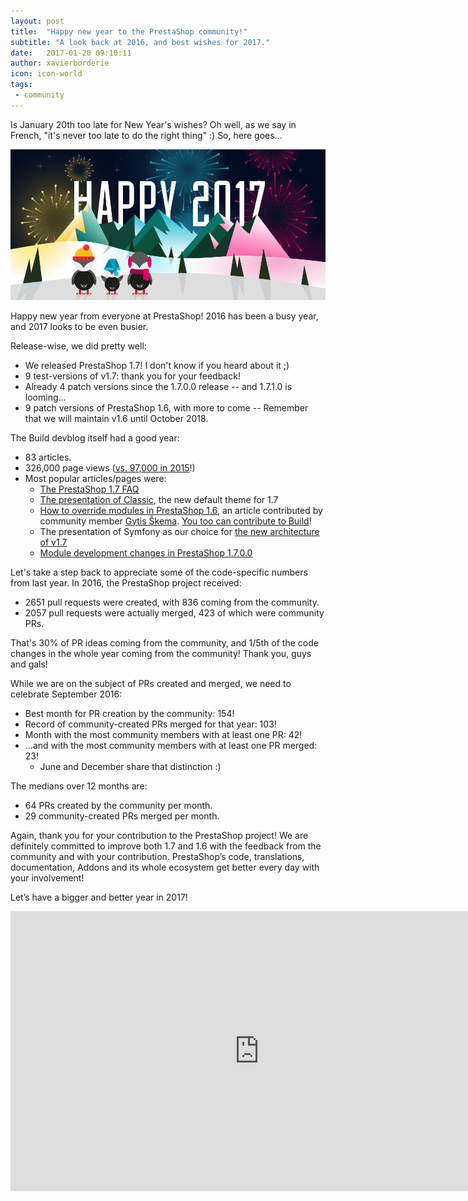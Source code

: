 ```yaml
---
layout: post
title:  "Happy new year to the PrestaShop community!"
subtitle: "A look back at 2016, and best wishes for 2017."
date:   2017-01-20 09:10:11
author: xavierborderie
icon: icon-world
tags:
 - community
---
```


Is January 20th too late for New Year's wishes? Oh well, as we say in French, "it's never too late to do the right thing" :) So, here goes...

![Happy 2017](/assets/images/2017/01/PrestaShop-Happy2017.jpg)

Happy new year from everyone at PrestaShop! 2016 has been a busy year, and 2017 looks to be even busier.

Release-wise, we did pretty well:

* We released PrestaShop 1.7! I don't know if you heard about it ;)
* 9 test-versions of v1.7: thank you for your feedback!
* Already 4 patch versions since the 1.7.0.0 release -- and 1.7.1.0 is looming...
* 9 patch versions of PrestaShop 1.6, with more to come -- Remember that we will maintain v1.6 until October 2018.

The Build devblog itself had a good year:

* 83 articles.
* 326,000 page views ([vs. 97,000 in 2015](https://www.youtube.com/watch?v=rl_NpdAy3WY)!)
* Most popular articles/pages were:
  * [The PrestaShop 1.7 FAQ](http://build.prestashop.com/news/prestashop-1-7-faq/)
  * [The presentation of Classic](http://build.prestashop.com/news/new-theme-1-7-introduction/), the new default theme for 1.7
  * [How to override modules in PrestaShop 1.6](http://build.prestashop.com/howtos/module/how-to-override-modules/), an article contributed by community member [Gytis Škema](https://github.com/gskema). [You too can contribute to Build](http://build.prestashop.com/howtos/misc/how-to-write-on-this-blog/)!
  * The presentation of Symfony as our choice for [the new architecture of v1.7](http://build.prestashop.com/news/prestashop-1-7-and-symfony/)
  * [Module development changes in PrestaShop 1.7.0.0](http://build.prestashop.com/news/module-development-changes-in-17/)

Let's take a step back to appreciate some of the code-specific numbers from last year. In 2016, the PrestaShop project received:

* 2651 pull requests were created, with 836 coming from the community.
* 2057 pull requests were actually merged, 423 of which were community PRs.

That's 30% of PR ideas coming from the community, and 1/5th of the code changes in the whole year coming from the community! Thank you, guys and gals!

While we are on the subject of PRs created and merged, we need to celebrate September 2016:

* Best month for PR creation by the community: 154!
* Record of community-created PRs merged for that year: 103!
* Month with the most community members with at least one PR: 42!
* ...and with the most community members with at least one PR merged: 23!
  * June and December share that distinction :)
 
The medians over 12 months are:

* 64 PRs created by the community per month.
* 29 community-created PRs merged per month.

Again, thank you for your contribution to the PrestaShop project! We are definitely committed to improve both 1.7 and 1.6 with the feedback from the community and with your contribution. PrestaShop’s code, translations, documentation, Addons and its whole ecosystem get better every day with your involvement!

Let’s have a bigger and better year in 2017!

<iframe width="796" height="448" src="https://www.youtube.com/embed/fEnxCDFJbAo" frameborder="0" allowfullscreen></iframe>
